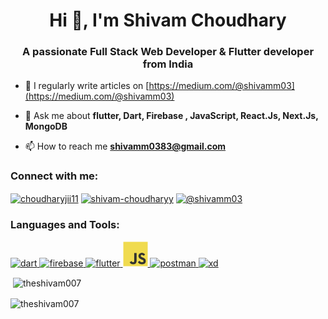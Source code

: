 <h1 align="center">Hi 👋, I'm Shivam Choudhary</h1>
<h3 align="center">A passionate Full Stack Web Developer & Flutter developer from India</h3>

- 📝 I regularly write articles on [https://medium.com/@shivamm03](https://medium.com/@shivamm03)

- 💬 Ask me about **flutter, Dart, Firebase , JavaScript, React.Js, Next.Js, MongoDB**

- 📫 How to reach me **shivamm0383@gmail.com**

<h3 align="left">Connect with me:</h3>
<p align="left">
<a href="https://twitter.com/choudharyjii11" target="blank"><img align="center" src="https://raw.githubusercontent.com/rahuldkjain/github-profile-readme-generator/master/src/images/icons/Social/twitter.svg" alt="choudharyjii11" height="30" width="40" /></a>
<a href="https://linkedin.com/in/shivam-choudharyy" target="blank"><img align="center" src="https://raw.githubusercontent.com/rahuldkjain/github-profile-readme-generator/master/src/images/icons/Social/linked-in-alt.svg" alt="shivam-choudharyy" height="30" width="40" /></a>
<a href="https://medium.com/@shivamm03" target="blank"><img align="center" src="https://raw.githubusercontent.com/rahuldkjain/github-profile-readme-generator/master/src/images/icons/Social/medium.svg" alt="@shivamm03" height="30" width="40" /></a>
</p>

<h3 align="left">Languages and Tools:</h3>
<p align="left"> <a href="https://dart.dev" target="_blank" rel="noreferrer"> <img src="https://www.vectorlogo.zone/logos/dartlang/dartlang-icon.svg" alt="dart" width="40" height="40"/> </a> <a href="https://firebase.google.com/" target="_blank" rel="noreferrer"> <img src="https://www.vectorlogo.zone/logos/firebase/firebase-icon.svg" alt="firebase" width="40" height="40"/> </a> <a href="https://flutter.dev" target="_blank" rel="noreferrer"> <img src="https://www.vectorlogo.zone/logos/flutterio/flutterio-icon.svg" alt="flutter" width="40" height="40"/> </a> <a href="https://developer.mozilla.org/en-US/docs/Web/JavaScript" target="_blank" rel="noreferrer"> <img src="https://raw.githubusercontent.com/devicons/devicon/master/icons/javascript/javascript-original.svg" alt="javascript" width="40" height="40"/> </a> <a href="https://postman.com" target="_blank" rel="noreferrer"> <img src="https://www.vectorlogo.zone/logos/getpostman/getpostman-icon.svg" alt="postman" width="40" height="40"/> </a> <a href="https://www.adobe.com/products/xd.html" target="_blank" rel="noreferrer"> <img src="https://cdn.worldvectorlogo.com/logos/adobe-xd.svg" alt="xd" width="40" height="40"/> </a> </p>

<p>&nbsp;<img align="center" src="https://github-readme-stats.vercel.app/api?username=theshivam007&show_icons=true&locale=en" alt="theshivam007" /></p>

<p><img align="center" src="https://github-readme-streak-stats.herokuapp.com/?user=theshivam007&" alt="theshivam007" /></p>
